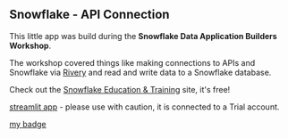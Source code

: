## Snowflake - API Connection

This little app was build during the **Snowflake Data Application Builders Workshop**.

The workshop covered things like making connections to APIs and Snowflake via [Rivery](https://rivery.io/) and read and write data to a Snowflake database. 

Check out the [Snowflake Education & Training](https://snowflake.com/education-and-training) site, it's free!

[streamlit app](https://babsberlin-snowflake-app01-streamlit-app-3wn3v8.streamlitapp.com/) - please use with caution, it is connected to a Trial account.

[my badge](https://www.credly.com/badges/8c563bd2-75b3-49c4-9130-3f290f836ce0/public_url)
